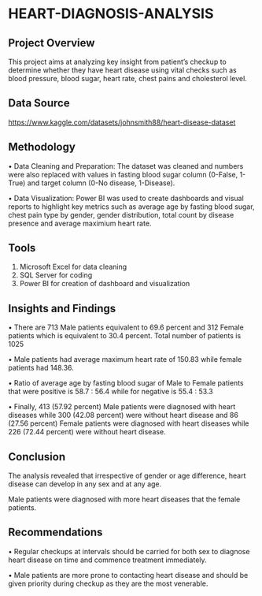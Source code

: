 # HEART-DIAGNOSIS-ANALYSIS
## Project Overview

This project aims at analyzing key insight from patient’s checkup to determine whether they have heart disease using vital checks such as blood pressure, blood sugar, heart rate, chest pains and cholesterol level.

## Data Source
https://www.kaggle.com/datasets/johnsmith88/heart-disease-dataset

## Methodology
•	Data Cleaning and Preparation: The dataset was cleaned and numbers were also replaced with values in fasting blood sugar column (0-False, 1-True) and target column (0-No disease, 1-Disease).

•	Data Visualization: Power BI was used to create dashboards and visual reports to highlight key metrics such as average age by fasting blood sugar, chest pain type by gender, gender distribution, total count by disease     presence and average maximium heart rate.

## Tools
1.	Microsoft Excel for data cleaning
2.	SQL Server for coding
3.	Power BI for creation of dashboard and visualization
   
## Insights and Findings

•	There are 713 Male patients equivalent to 69.6 percent and 312 Female patients which is equivalent to 30.4 percent. Total number of patients is 1025

•	Male patients had average maximum heart rate of 150.83 while female patients had 148.36. 

•	Ratio of average age by fasting blood sugar of Male to Female patients that were positive is 58.7 : 56.4 while for negative is 55.4 : 53.3

•	Finally, 413 (57.92 percent) Male patients were diagnosed with heart diseases while 300 (42.08 percent) were without heart disease and 86 (27.56 percent) Female patients were diagnosed with heart diseases while 226          (72.44 percent) were without heart disease.

## Conclusion
The analysis revealed that irrespective of gender or age difference, heart disease can develop in any sex and at any age.

Male patients were diagnosed with more heart diseases that the female patients.

## Recommendations
•	Regular checkups at intervals should be carried for both sex to diagnose heart disease on time and commence treatment immediately.

•	Male patients are more prone to contacting heart disease and should be given priority during checkup as they are the most venerable. 




	
